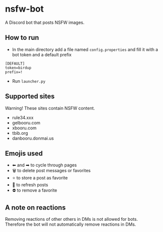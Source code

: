# nsfw-bot
A Discord bot that posts NSFW images.

## How to run
- In the main directory add a file named `config.properties` and fill it with a bot token and a default prefix
```proprties
[DEFAULT]
token=birdup
prefix=!
```
- Run `launcher.py`

## Supported sites
Warning! These sites contain NSFW content.

- rule34.xxx
- gelbooru.com
- xbooru.com
- tbib.org
- danbooru.donmai.us

## Emojis used
- ⬅ and ➡ to cycle through pages
- 🗑️ to delete post messages or favorites
- ⭐ to store a post as favorite
- 🔁 to refresh posts
- ⛔ to remove a favorite

## A note on reactions
Removing reactions of other others in DMs is not allowed for bots.
Therefore the bot will not automatically remove reactions in DMs.
